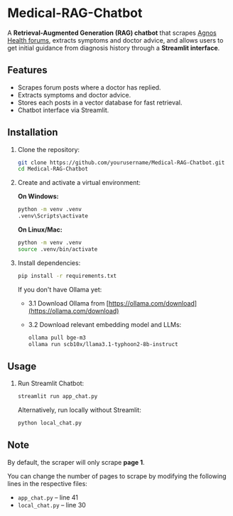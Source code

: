 # Medical-RAG-Chatbot

A **Retrieval-Augmented Generation (RAG) chatbot** that scrapes [Agnos Health forums](https://www.agnoshealth.com/forums), extracts symptoms and doctor advice, and allows users to get initial guidance from diagnosis history through a **Streamlit interface**.

## Features

- Scrapes forum posts where a doctor has replied.
- Extracts symptoms and doctor advice.
- Stores each posts in a vector database for fast retrieval.
- Chatbot interface via Streamlit.

## Installation

1. Clone the repository:
   ```bash
   git clone https://github.com/yourusername/Medical-RAG-Chatbot.git
   cd Medical-RAG-Chatbot
   ```

2. Create and activate a virtual environment:

    **On Windows:**
    
    ```bash
    python -m venv .venv
    .venv\Scripts\activate
    ```

    **On Linux/Mac:**
    
    ```bash
    python -m venv .venv
    source .venv/bin/activate
    ```

3. Install dependencies:
    
    ```bash
    pip install -r requirements.txt
    ```
    
    If you don't have Ollama yet:

    - 3.1 Download Ollama from [https://ollama.com/download](https://ollama.com/download)

    - 3.2 Download relevant embedding model and LLMs:

        ```bash
        ollama pull bge-m3
        ollama run scb10x/llama3.1-typhoon2-8b-instruct
        ```

## Usage

1. Run Streamlit Chatbot:

    ```bash
    streamlit run app_chat.py
    ```

    Alternatively, run locally without Streamlit:

    ```bash
    python local_chat.py
    ```
## Note

By default, the scraper will only scrape **page 1**.  

You can change the number of pages to scrape by modifying the following lines in the respective files:

- `app_chat.py` – line 41  
- `local_chat.py` – line 30







